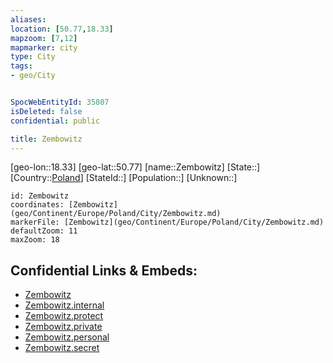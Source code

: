 ```yaml
---
aliases: 
location: [50.77,18.33]
mapzoom: [7,12] 
mapmarker: city 
type: City
tags:
- geo/City


SpocWebEntityId: 35807
isDeleted: false
confidential: public

title: Zembowitz
---
```

[geo-lon::18.33]
[geo-lat::50.77]
[name::Zembowitz]
[State::]
[Country::[Poland](geo/Continent/Europe/Poland.md)]
[StateId::]
[Population::]
[Unknown::]


```leaflet
id: Zembowitz
coordinates: [Zembowitz](geo/Continent/Europe/Poland/City/Zembowitz.md)
markerFile: [Zembowitz](geo/Continent/Europe/Poland/City/Zembowitz.md)
defaultZoom: 11 
maxZoom: 18
```


## Confidential Links & Embeds: 
- [Zembowitz](../../../../../../_public/geo/Continent/Europe/Poland/City/Zembowitz.md) 
- [Zembowitz.internal](../../../../../../_internal/geo/Continent/Europe/Poland/City/Zembowitz.internal.md) 
- [Zembowitz.protect](../../../../../../_protect/geo/Continent/Europe/Poland/City/Zembowitz.protect.md) 
- [Zembowitz.private](../../../../../../_private/geo/Continent/Europe/Poland/City/Zembowitz.private.md) 
- [Zembowitz.personal](../../../../../../_personal/geo/Continent/Europe/Poland/City/Zembowitz.personal.md) 
- [Zembowitz.secret](../../../../../../_secret/geo/Continent/Europe/Poland/City/Zembowitz.secret.md) 
